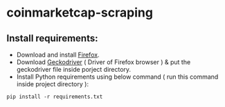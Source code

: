 # coinmarketcap-scraping

## Install requirements:

- Download and install [Firefox](https://www.mozilla.org/en-US/firefox/new/).
- Download [Geckodriver](https://github.com/mozilla/geckodriver/releases) ( Driver of Firefox browser ) & put the geckodriver file inside porject directory.
- Install Python requirements using below command ( run this command inside project directory ):
```
pip install -r requirements.txt
```
